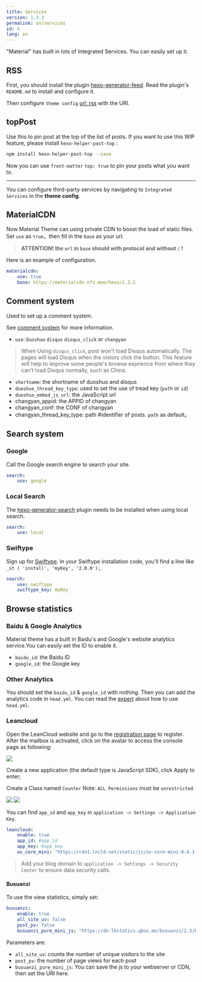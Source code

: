 ```yaml
---
title: Services
version: 1.3.3
permalink: en/services
id: 5
lang: en
---
```


"Material" has built in lots of Integrated Services. You can easily set up it.

## RSS

First, you should install the plugin [hexo-generator-feed](https://github.com/hexojs/hexo-generator-feed). Read the plugin's `README.md` to install and configure it.

Then configure `theme config`  [url: rss](/en/intro/#url) with the URI.

## topPost

Use this to pin post at the top of the list of posts.
If you want to use this WIP feature, please install `hexo-helper-post-top` :

```bash
npm install hexo-helper-post-top --save
```

Now you can use `front-matter` `top: true` to pin your posts what you want to.

----

You can configure third-party services by navigating to `Integrated Services` in the **theme config**.

## MaterialCDN

Now Material Theme can using private CDN to boost the load of static files.
Set `use` as `true`，then fill in the `base` as your url.

> **ATTENTION! the `url` in `base` should with protocol and without `/` !**

Here is an example of configuration.

```yaml
materialcdn: 
    use: true 
    base: https://materialcdn.nfz.moe/hexo/1.3.2
```

## Comment system

Used to set up a comment system.

See [comment system](/en/services/#Comment-system) for more information.

- `use`: `Duoshuo` `disqus` `disqus_click` or `changyan`

> When Using `disqus_click`, post won't load Disqus automatically. The pages will load Disqus when the vistors click the button. This feature will help to improve some people's browse exprience from where they can't load Disqus normally, such as China.

- `shortname`: the shortname of duoshuo and disqus
- `duoshuo_thread_key_type`: used to set the use of tread key (`path` or `id`)
- `duoshuo_embed_js_url`: the JavaScript url
- changyan_appid: the APPID of changyan
- changyan_conf: the CONF of changyan
- changyan_thread_key_type: path #identifier of posts. `path` as default。

## Search system

### Google

Call the Google search engine to search your site.

```yaml
search:
    use: google
```

### Local Search

The [hexo-generator-search](https://github.com/PaicHyperionDev/hexo-generator-search) plugin needs to be installed when using local search.

```yaml
search:
    use: local
```

### Swiftype

Sign up for [Swiftype](https://swiftype.com/). In your Swiftype installation code, you'll find a line like `_st ( 'install', 'myKey', '2.0.0');`.

```yaml
search:
    use: swiftype
    swiftype_key: myKey
```

## Browse statistics

### Baidu & Google Analytics

Material theme has a built in Baidu's and Google's website analytics service.You can easily set the ID to enable it.

- `baidu_id`: the Baidu ID
- `google_id`: the Google key

### Other Analytics

You should set the `baidu_id` & `google_id` with nothing. Then you can add the analytics code in `head.yml`. You can read the [expert](/en/expert/) about how to use `head.yml`.

### Leancloud

Open the LeanCloud website and go to the [registration page](https://leancloud.cn/login.html#/signup) to register. After the mailbox is activated, click on the avatar to access the console page as following:

![](https://qiniu.viosey.com/img/leancloud-config-1.png)

Create a new application (the default type is JavaScript SDK), click Apply to enter;

Create a Class named `Counter`
Note: `ACL Permissions` must be `unrestricted`

![](https://qiniu.viosey.com/img/leancloud-config-2.png)
![](https://qiniu.viosey.com/img/leancloud-config-3.png)

You can find `app_id` and `app_key` in `application -> Settings -> Application Key`.

```yaml
leancloud:
    enable: true
    app_id: #app_id
    app_key: #app_key
    av_core_mini: "https://cdn1.lncld.net/static/js/av-core-mini-0.6.1.js"
```

> Add your blog domain to `application -> Settings -> Security Center` to ensure data security calls.

#### Busuanzi

To use the view statistics, simply set:

```yaml
busuanzi:
    enable: true
    all_site_uv: false
    post_pv: false
    busuanzi_pure_mini_js: "https://dn-lbstatics.qbox.me/busuanzi/2.3/busuanzi.pure.mini.js"
```

Parameters are:

- `all_site_uv`: counts the number of unique visitors to the site
- `post_pv`: the number of page views for each post
- `busuanzi_pure_mini_js`: You can save the js to your webserver or CDN, then set the URI here.
